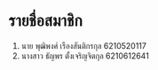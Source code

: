 # รายชื่อสมาชิก
1. นาย พุฒิพงศ์ เรืองสันติกรกุล 6210520117
2. นางสาว ธัญพร ตั้งเจริญจิตกุล 6210612641
